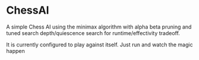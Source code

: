 # ChessAI

A simple Chess AI using the minimax algorithm with alpha beta pruning and tuned search depth/quiescence search for runtime/effectivity tradeoff. 

It is currently configured to play against itself. Just run and watch the magic happen
